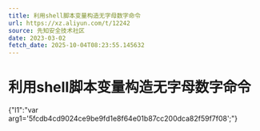 ```yaml
---
title: 利用shell脚本变量构造无字母数字命令
url: https://xz.aliyun.com/t/12242
source: 先知安全技术社区
date: 2023-03-02
fetch_date: 2025-10-04T08:23:55.145632
---
```


# 利用shell脚本变量构造无字母数字命令

{"l1":"var arg1='5fcdb4cd9024ce9be9fd1e8f64e01b87cc200dca82f59f7f08';"}
